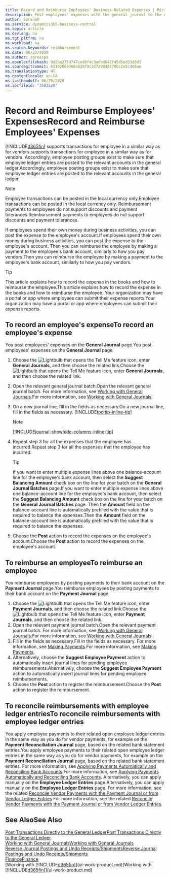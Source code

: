 ```yaml
---
title: Record and Reimburse Employees' Business-Related Expenses | Microsoft Docs
description: Post employees' expenses with the general journal to the employee's account and later post a payment to the employee's bank account to reimburse for the business-related expense.
author: SorenGP
ms.service: dynamics365-business-central
ms.topic: article
ms.devlang: na
ms.tgt_pltfrm: na
ms.workload: na
ms.search.keywords: reimbursement
ms.date: 06/23/2020
ms.author: sgroespe
ms.openlocfilehash: 9d2ba275d747ced6f4c3adbd642f45d5ed33d8d1
ms.sourcegitcommit: 63102669366eb26f9c32729848170bc2e5c4d6ae
ms.translationtype: HT
ms.contentlocale: en-CA
ms.lasthandoff: 06/25/2020
ms.locfileid: "3503528"
---
```

# <a name="record-and-reimburse-employees-expenses"></a><span data-ttu-id="f83a3-103">Record and Reimburse Employees' Expenses</span><span class="sxs-lookup"><span data-stu-id="f83a3-103">Record and Reimburse Employees' Expenses</span></span>

[!INCLUDE[d365fin](includes/d365fin_md.md)] <span data-ttu-id="f83a3-104">supports transactions for employee in a similar way as for vendors.</span><span class="sxs-lookup"><span data-stu-id="f83a3-104">supports transactions for employee in a similar way as for vendors.</span></span> <span data-ttu-id="f83a3-105">Accordingly, employee posting groups exist to make sure that employee ledger entries are posted to the relevant accounts in the general ledger.</span><span class="sxs-lookup"><span data-stu-id="f83a3-105">Accordingly, employee posting groups exist to make sure that employee ledger entries are posted to the relevant accounts in the general ledger.</span></span>

> [!NOTE]  
> <span data-ttu-id="f83a3-106">Employee transactions can be posted in the local currency only.</span><span class="sxs-lookup"><span data-stu-id="f83a3-106">Employee transactions can be posted in the local currency only.</span></span> <span data-ttu-id="f83a3-107">Reimbursement payments to employees do not support discounts and payment tolerances.</span><span class="sxs-lookup"><span data-stu-id="f83a3-107">Reimbursement payments to employees do not support discounts and payment tolerances.</span></span>

<span data-ttu-id="f83a3-108">If employees spend their own money during business activities, you can post the expense to the employee's account.</span><span class="sxs-lookup"><span data-stu-id="f83a3-108">If employees spend their own money during business activities, you can post the expense to the employee's account.</span></span> <span data-ttu-id="f83a3-109">Then you can reimburse the employee by making a payment to the employee's bank account, similarly to how you pay vendors.</span><span class="sxs-lookup"><span data-stu-id="f83a3-109">Then you can reimburse the employee by making a payment to the employee's bank account, similarly to how you pay vendors.</span></span>  

> [!TIP]
> <span data-ttu-id="f83a3-110">This article explains how to record the expense in the books and how to reimburse the employee.</span><span class="sxs-lookup"><span data-stu-id="f83a3-110">This article explains how to record the expense in the books and how to reimburse the employee.</span></span> <span data-ttu-id="f83a3-111">Your organization may have a portal or app where employees can submit their expense reports.</span><span class="sxs-lookup"><span data-stu-id="f83a3-111">Your organization may have a portal or app where employees can submit their expense reports.</span></span>

## <a name="to-record-an-employees-expense"></a><span data-ttu-id="f83a3-112">To record an employee's expense</span><span class="sxs-lookup"><span data-stu-id="f83a3-112">To record an employee's expense</span></span>
<span data-ttu-id="f83a3-113">You post employees' expenses on the **General Journal** page.</span><span class="sxs-lookup"><span data-stu-id="f83a3-113">You post employees' expenses on the **General Journal** page.</span></span>
1. <span data-ttu-id="f83a3-114">Choose the ![Lightbulb that opens the Tell Me feature](media/ui-search/search_small.png "Tell me what you want to do") icon, enter **General Journals**, and then choose the related link.</span><span class="sxs-lookup"><span data-stu-id="f83a3-114">Choose the ![Lightbulb that opens the Tell Me feature](media/ui-search/search_small.png "Tell me what you want to do") icon, enter **General Journals**, and then choose the related link.</span></span>
2. <span data-ttu-id="f83a3-115">Open the relevant general journal batch.</span><span class="sxs-lookup"><span data-stu-id="f83a3-115">Open the relevant general journal batch.</span></span> <span data-ttu-id="f83a3-116">For more information, see [Working with General Journals](ui-work-general-journals.md).</span><span class="sxs-lookup"><span data-stu-id="f83a3-116">For more information, see [Working with General Journals](ui-work-general-journals.md).</span></span>
3. <span data-ttu-id="f83a3-117">On a new journal line, fill in the fields as necessary.</span><span class="sxs-lookup"><span data-stu-id="f83a3-117">On a new journal line, fill in the fields as necessary.</span></span> [!INCLUDE[tooltip-inline-tip](includes/tooltip-inline-tip_md.md)]    

    > [!NOTE]
    > [!INCLUDE[journal-showhide-columns-inline-tip](includes/journal-showhide-columns-inline-tip.md)]
4. <span data-ttu-id="f83a3-118">Repeat step 3 for all the expenses that the employee has incurred.</span><span class="sxs-lookup"><span data-stu-id="f83a3-118">Repeat step 3 for all the expenses that the employee has incurred.</span></span>

    > [!TIP]  
    > <span data-ttu-id="f83a3-119">If you want to enter multiple expense lines above one balance-account line for the employee's bank account, then select the **Suggest Balancing Amount** check box on the line for your batch on the **General Journal Batches** page.</span><span class="sxs-lookup"><span data-stu-id="f83a3-119">If you want to enter multiple expense lines above one balance-account line for the employee's bank account, then select the **Suggest Balancing Amount** check box on the line for your batch on the **General Journal Batches** page.</span></span> <span data-ttu-id="f83a3-120">Then the **Amount** field on the balance-account line is automatically prefilled with the value that is required to balance the expenses.</span><span class="sxs-lookup"><span data-stu-id="f83a3-120">Then the **Amount** field on the balance-account line is automatically prefilled with the value that is required to balance the expenses.</span></span>
5. <span data-ttu-id="f83a3-121">Choose the **Post** action to record the expenses on the employee's account.</span><span class="sxs-lookup"><span data-stu-id="f83a3-121">Choose the **Post** action to record the expenses on the employee's account.</span></span>

## <a name="to-reimburse-an-employee"></a><span data-ttu-id="f83a3-122">To reimburse an employee</span><span class="sxs-lookup"><span data-stu-id="f83a3-122">To reimburse an employee</span></span>
<span data-ttu-id="f83a3-123">You reimburse employees by posting payments to their bank account on the **Payment Journal** page.</span><span class="sxs-lookup"><span data-stu-id="f83a3-123">You reimburse employees by posting payments to their bank account on the **Payment Journal** page.</span></span>
1. <span data-ttu-id="f83a3-124">Choose the ![Lightbulb that opens the Tell Me feature](media/ui-search/search_small.png "Tell me what you want to do") icon, enter **Payment Journals**, and then choose the related link.</span><span class="sxs-lookup"><span data-stu-id="f83a3-124">Choose the ![Lightbulb that opens the Tell Me feature](media/ui-search/search_small.png "Tell me what you want to do") icon, enter **Payment Journals**, and then choose the related link.</span></span>
2. <span data-ttu-id="f83a3-125">Open the relevant payment journal batch.</span><span class="sxs-lookup"><span data-stu-id="f83a3-125">Open the relevant payment journal batch.</span></span> <span data-ttu-id="f83a3-126">For more information, see [Working with General Journals](ui-work-general-journals.md).</span><span class="sxs-lookup"><span data-stu-id="f83a3-126">For more information, see [Working with General Journals](ui-work-general-journals.md).</span></span>
3. <span data-ttu-id="f83a3-127">Fill in the fields as necessary.</span><span class="sxs-lookup"><span data-stu-id="f83a3-127">Fill in the fields as necessary.</span></span> <span data-ttu-id="f83a3-128">For more information, see [Making Payments](payables-make-payments.md).</span><span class="sxs-lookup"><span data-stu-id="f83a3-128">For more information, see [Making Payments](payables-make-payments.md).</span></span>
4. <span data-ttu-id="f83a3-129">Alternatively, choose the **Suggest Employee Payment** action to automatically insert journal lines for pending employee reimbursements.</span><span class="sxs-lookup"><span data-stu-id="f83a3-129">Alternatively, choose the **Suggest Employee Payment** action to automatically insert journal lines for pending employee reimbursements.</span></span>
5. <span data-ttu-id="f83a3-130">Choose the **Post** action to register the reimbursement.</span><span class="sxs-lookup"><span data-stu-id="f83a3-130">Choose the **Post** action to register the reimbursement.</span></span>  

## <a name="to-reconcile-reimbursements-with-employee-ledger-entries"></a><span data-ttu-id="f83a3-131">To reconcile reimbursements with employee ledger entries</span><span class="sxs-lookup"><span data-stu-id="f83a3-131">To reconcile reimbursements with employee ledger entries</span></span>
<span data-ttu-id="f83a3-132">You apply employee payments to their related open employee ledger entries in the same way as you do for vendor payments, for example on the **Payment Reconciliation Journal** page, based on the related bank statement entries.</span><span class="sxs-lookup"><span data-stu-id="f83a3-132">You apply employee payments to their related open employee ledger entries in the same way as you do for vendor payments, for example on the **Payment Reconciliation Journal** page, based on the related bank statement entries.</span></span> <span data-ttu-id="f83a3-133">For more information, see [Applying Payments Automatically and Reconciling Bank Accounts](receivables-apply-payments-auto-reconcile-bank-accounts.md).</span><span class="sxs-lookup"><span data-stu-id="f83a3-133">For more information, see [Applying Payments Automatically and Reconciling Bank Accounts](receivables-apply-payments-auto-reconcile-bank-accounts.md).</span></span> <span data-ttu-id="f83a3-134">Alternatively, you can apply manually on the **Employee Ledger Entries** page.</span><span class="sxs-lookup"><span data-stu-id="f83a3-134">Alternatively, you can apply manually on the **Employee Ledger Entries** page.</span></span> <span data-ttu-id="f83a3-135">For more information, see the related [Reconcile Vendor Payments with the Payment Journal or from Vendor Ledger Entries](payables-how-apply-purchase-transactions-manually.md).</span><span class="sxs-lookup"><span data-stu-id="f83a3-135">For more information, see the related [Reconcile Vendor Payments with the Payment Journal or from Vendor Ledger Entries](payables-how-apply-purchase-transactions-manually.md).</span></span>  

## <a name="see-also"></a><span data-ttu-id="f83a3-136">See Also</span><span class="sxs-lookup"><span data-stu-id="f83a3-136">See Also</span></span>
[<span data-ttu-id="f83a3-137">Post Transactions Directly to the General Ledger</span><span class="sxs-lookup"><span data-stu-id="f83a3-137">Post Transactions Directly to the General Ledger</span></span>](finance-how-post-transactions-directly.md)  
[<span data-ttu-id="f83a3-138">Working with General Journals</span><span class="sxs-lookup"><span data-stu-id="f83a3-138">Working with General Journals</span></span>](ui-work-general-journals.md)  
[<span data-ttu-id="f83a3-139">Reverse Journal Postings and Undo Receipts/Shipments</span><span class="sxs-lookup"><span data-stu-id="f83a3-139">Reverse Journal Postings and Undo Receipts/Shipments</span></span>](finance-how-reverse-journal-posting.md)  
[<span data-ttu-id="f83a3-140">Finance</span><span class="sxs-lookup"><span data-stu-id="f83a3-140">Finance</span></span>](finance.md)  
<span data-ttu-id="f83a3-141">[Working with [!INCLUDE[d365fin](includes/d365fin_md.md)]](ui-work-product.md)</span><span class="sxs-lookup"><span data-stu-id="f83a3-141">[Working with [!INCLUDE[d365fin](includes/d365fin_md.md)]](ui-work-product.md)</span></span>  
